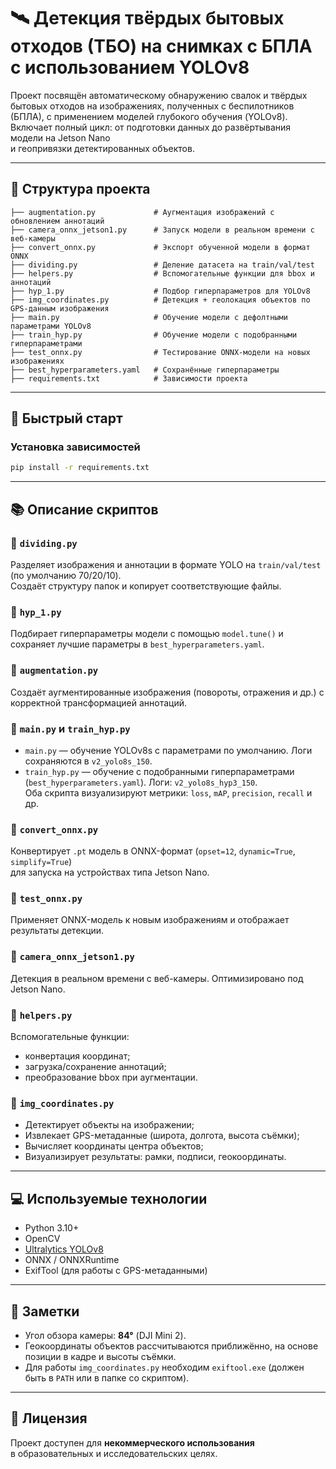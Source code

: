 # 🛰️ Детекция твёрдых бытовых отходов (ТБО) на снимках с БПЛА с использованием YOLOv8

Проект посвящён автоматическому обнаружению свалок и твёрдых бытовых отходов на изображениях, 
полученных с беспилотников (БПЛА), с применением моделей глубокого обучения (YOLOv8).  
Включает полный цикл: от подготовки данных до развёртывания модели на Jetson Nano  
и геопривязки детектированных объектов.

---

## 📂 Структура проекта

```text
├── augmentation.py             # Аугментация изображений с обновлением аннотаций
├── camera_onnx_jetson1.py      # Запуск модели в реальном времени с веб-камеры
├── convert_onnx.py             # Экспорт обученной модели в формат ONNX
├── dividing.py                 # Деление датасета на train/val/test
├── helpers.py                  # Вспомогательные функции для bbox и аннотаций
├── hyp_1.py                    # Подбор гиперпараметров для YOLOv8
├── img_coordinates.py          # Детекция + геолокация объектов по GPS-данным изображения
├── main.py                     # Обучение модели с дефолтными параметрами YOLOv8
├── train_hyp.py                # Обучение модели с подобранными гиперпараметрами
├── test_onnx.py                # Тестирование ONNX-модели на новых изображениях
├── best_hyperparameters.yaml   # Сохранённые гиперпараметры
├── requirements.txt            # Зависимости проекта
```

---

## 🚀 Быстрый старт

### Установка зависимостей

```bash
pip install -r requirements.txt
```

---

## 📚 Описание скриптов

### 🔹 `dividing.py`  
Разделяет изображения и аннотации в формате YOLO на `train/val/test` (по умолчанию 70/20/10).  
Создаёт структуру папок и копирует соответствующие файлы.

### 🔹 `hyp_1.py`  
Подбирает гиперпараметры модели с помощью `model.tune()` и сохраняет лучшие параметры в `best_hyperparameters.yaml`.

### 🔹 `augmentation.py`  
Создаёт аугментированные изображения (повороты, отражения и др.) с корректной трансформацией аннотаций.

### 🔹 `main.py` и `train_hyp.py`  
- `main.py` — обучение YOLOv8s с параметрами по умолчанию. Логи сохраняются в `v2_yolo8s_150`.  
- `train_hyp.py` — обучение с подобранными гиперпараметрами (`best_hyperparameters.yaml`). Логи: `v2_yolo8s_hyp3_150`.  
Оба скрипта визуализируют метрики: `loss`, `mAP`, `precision`, `recall` и др.

### 🔹 `convert_onnx.py`  
Конвертирует `.pt` модель в ONNX-формат (`opset=12`, `dynamic=True`, `simplify=True`)  
для запуска на устройствах типа Jetson Nano.

### 🔹 `test_onnx.py`  
Применяет ONNX-модель к новым изображениям и отображает результаты детекции.

### 🔹 `camera_onnx_jetson1.py`  
Детекция в реальном времени с веб-камеры. Оптимизировано под Jetson Nano.

### 🔹 `helpers.py`  
Вспомогательные функции:
- конвертация координат;
- загрузка/сохранение аннотаций;
- преобразование bbox при аугментации.

### 🔹 `img_coordinates.py`  
- Детектирует объекты на изображении;  
- Извлекает GPS-метаданные (широта, долгота, высота съёмки);  
- Вычисляет координаты центра объектов;  
- Визуализирует результаты: рамки, подписи, геокоординаты.

---

## 💻 Используемые технологии

- Python 3.10+
- OpenCV
- [Ultralytics YOLOv8](https://github.com/ultralytics/ultralytics)
- ONNX / ONNXRuntime
- ExifTool (для работы с GPS-метаданными)

---

## 📌 Заметки

- Угол обзора камеры: **84°** (DJI Mini 2).  
- Геокоординаты объектов рассчитываются приближённо, на основе позиции в кадре и высоты съёмки.  
- Для работы `img_coordinates.py` необходим `exiftool.exe` (должен быть в `PATH` или в папке со скриптом).

---

## 🧾 Лицензия

Проект доступен для **некоммерческого использования**  
в образовательных и исследовательских целях.
